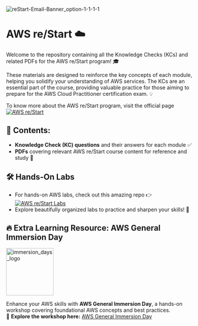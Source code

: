 ![reStart-Email-Banner_option-1-1-1-1](https://github.com/user-attachments/assets/7af63e79-f383-4795-b097-575237691ff4)
# AWS re/Start ☁️

Welcome to the repository containing all the Knowledge Checks (KCs) and related PDFs for the AWS re/Start program! 🎓 

These materials are designed to reinforce the key concepts of each module, helping you solidify your understanding of AWS services. 
The KCs are an essential part of the course, providing valuable practice for those aiming to prepare for the AWS Cloud Practitioner certification exam. 💡

To know more about the AWS re/Start program, visit the official page <br>
[![AWS re/Start](https://img.shields.io/badge/AWS_re%2FStart-000?style=for-the-badge&logo=amazonwebservices&logoColor=000&color=ff9900)](https://aws.amazon.com/training/restart/)

## 📂 Contents:
- **Knowledge Check (KC) questions** and their answers for each module ✅
- **PDFs** covering relevant AWS re/Start course content for reference and study 📄

## 🛠️ Hands-On Labs  
- For hands-on AWS labs, check out this amazing repo 👉 [![AWS re/Start Labs](https://img.shields.io/badge/AWS_re%2FStart_Labs-000?style=for-the-badge&logo=amazonwebservices&logoColor=000&color=ff9900)](https://github.com/cbecerrae/aws-restart-labs)  
- Explore beautifully organized labs to practice and sharpen your skills! 🚀


## 🔥 Extra Learning Resource: AWS General Immersion Day  
<img src="https://github.com/user-attachments/assets/1392b56a-4808-447e-9e34-8fb87ff20522" alt="immersion_days_logo" width="128" height="128"> 

Enhance your AWS skills with **AWS General Immersion Day**, a hands-on workshop covering foundational AWS concepts and best practices.  
🔗 **Explore the workshop here:** [AWS General Immersion Day](https://catalog.workshops.aws/general-immersionday/en-US/)
